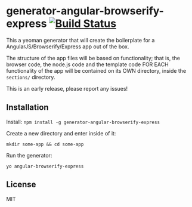 # generator-angular-browserify-express [![Build Status](https://secure.travis-ci.org/chris-l/generator-angular-browserify-express.png?branch=master)](https://travis-ci.org/chris-l/generator-angular-browserify-express)

This a yeoman generator that will create the boilerplate for a AngularJS/Browserify/Express app out of the box.

The structure of the app files will be based on functionality; that is, the browser code, the node.js code and the template code FOR EACH functionality of the app will be contained on its OWN directory, inside the `sections/` directory.

This is an early release, please report any issues!

## Installation

Install: `npm install -g generator-angular-browserify-express`

Create a new directory and enter inside of it:
```
mkdir some-app && cd some-app
```

Run the generator: 
```
yo angular-browserify-express
```


## License

MIT
